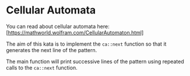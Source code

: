 # Cellular Automata

You can read about cellular automata here: [https://mathworld.wolfram.com/CellularAutomaton.html]

The aim of this kata is to implement the `ca::next` function  so that it generates the next line of the pattern.

The main function will print successive lines of the pattern using repeated calls to the `ca::next` function.